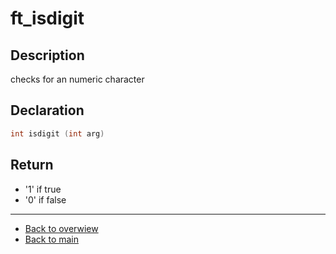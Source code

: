 # ft_isdigit

## Description
checks for an numeric character

## Declaration
```c
int isdigit (int arg)
```

## Return
- '1' if true
- '0' if false

---
- [Back to overwiew](Overview_about_function.md)
- [Back to main](/)

